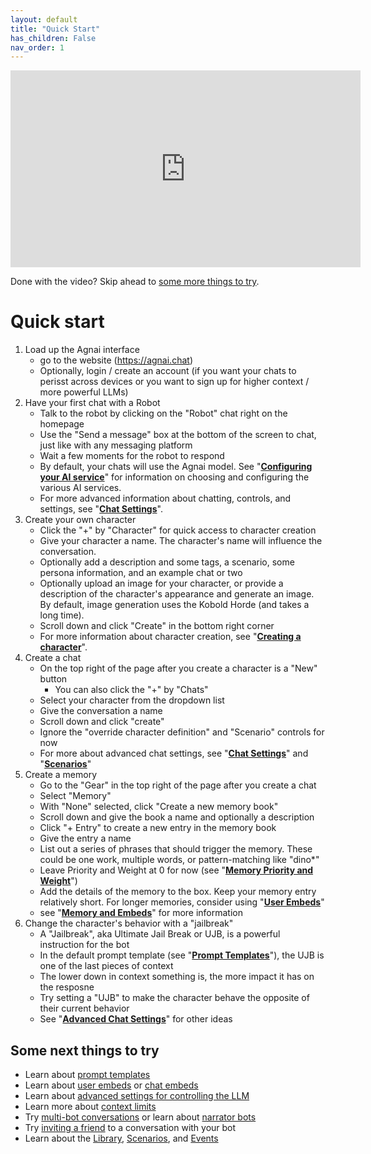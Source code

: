 ```yaml
---
layout: default
title: "Quick Start"
has_children: False
nav_order: 1
---
```


<iframe width="560" height="315" src="https://www.youtube.com/embed/JgT2jLMSOP0?si=W0U0PDqhfUT62lHa" title="YouTube video player" frameborder="0" allow="accelerometer; autoplay; clipboard-write; encrypted-media; gyroscope; picture-in-picture; web-share" allowfullscreen></iframe>

Done with the video?  Skip ahead to [some more things to try](#some-next-things-to-try).

# Quick start

1. Load up the Agnai interface
    * go to the website (https://agnai.chat)
    * Optionally, login / create an account (if you want your chats to perisst across devices or you want to sign up for higher context / more powerful LLMs)
1. Have your first chat with a Robot
    * Talk to the robot by clicking on the "Robot" chat right on the homepage
    * Use the "Send a message" box at the bottom of the screen to chat, just like with any messaging platform
    * Wait a few moments for the robot to respond
    * By default, your chats will use the Agnai model.  See "**[Configuring your AI service](/configuring-your-ai-service)**" for information on choosing and configuring the various AI services.
    * For more advanced information about chatting, controls, and settings, see "**[Chat Settings](/chat-settings)**".
1. Create your own character
    * Click the "+" by "Character" for quick access to character creation
    * Give your character a name.  The character's name will influence the conversation.
    * Optionally add a description and some tags, a scenario, some persona information, and an example chat or two
    * Optionally upload an image for your character, or provide a description of the character's appearance and generate an image.  By default, image generation uses the Kobold Horde (and takes a long time).
    * Scroll down and click "Create" in the bottom right corner
    * For more information about character creation, see "**[Creating a character](/creating-your-character)**".
1. Create a chat
    * On the top right of the page after you create a character is a "New" button
        * You can also click the "+" by "Chats"
    * Select your character from the dropdown list
    * Give the conversation a name
    * Scroll down and click "create"
    * Ignore the "override character definition" and "Scenario" controls for now
    * For more about advanced chat settings, see "**[Chat Settings](/chat-settings)**" and "**[Scenarios](/scenarios)**"
1. Create a memory
    * Go to the "Gear" in the top right of the page after you create a chat
    * Select "Memory"
    * With "None" selected, click "Create a new memory book"
    * Scroll down and give the book a name and optionally a description
    * Click "+ Entry" to create a new entry in the memory book
    * Give the entry a name
    * List out a series of phrases that should trigger the memory.  These could be one work, multiple words, or pattern-matching like "dino*"
    * Leave Priority and Weight at 0 for now (see "**[Memory Priority and Weight](/memory-priority-and-weight)**")
    * Add the details of the memory to the box.  Keep your memory entry relatively short.  For longer memories, consider using "**[User Embeds](/user-embeds)**"
    * see "**[Memory and Embeds](/memory-and-embeds)**" for more information
1. Change the character's behavior with a "jailbreak"
    * A "Jailbreak", aka Ultimate Jail Break or UJB, is a powerful instruction for the bot
    * In the default prompt template (see "**[Prompt Templates](/prompt-templates)**"), the UJB is one of the last pieces of context
    * The lower down in context something is, the more impact it has on the resposne
    * Try setting a "UJB" to make the character behave the opposite of their current behavior
    * See "**[Advanced Chat Settings](/advanced-chat-settings)**" for other ideas

## Some next things to try
* Learn about [prompt templates](/prompt-templates)
* Learn about [user embeds](/user-embeds) or [chat embeds](/chat-embeds)
* Learn about [advanced settings for controlling the LLM](/advanced-llm-settings)
* Learn more about [context limits](/context-and-context-limits)
* Try [multi-bot conversations](/multi-bot-conversations) or learn about [narrator bots](/narrator-bots)
* Try [inviting a friend](/multi-user-conversations) to a conversation with your bot
* Learn about the [Library](/library), [Scenarios](/scenarios), and [Events](/events)
